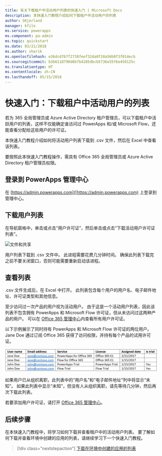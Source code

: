 ```yaml
---
title: 有关下载租户中活动用户列表的快速入门 | Microsoft Docs
description: 本快速入门教程介绍如何下载租户中活动用户的列表
author: SKjerland
manager: kfile
ms.service: powerapps
ms.component: pa-admin
ms.topic: quickstart
ms.date: 03/21/2018
ms.author: sharik
ms.openlocfilehash: e36dcd767f2738feef32da0f28a56b8f3f014ecb
ms.sourcegitcommit: b3b6118790d6b7b4285dbcb5736e55f6e450125c
ms.translationtype: HT
ms.contentlocale: zh-CN
ms.lasthandoff: 05/15/2018
---
```

# <a name="quickstart-download-a-list-of-active-users-in-your-tenant"></a>快速入门：下载租户中活动用户的列表
若为 365 全局管理员或 Azure Active Directory 租户管理员，可以下载租户中活跃用户的列表，这样不仅能确定谁访问过 PowerApps 和/或 Microsoft Flow，还能查看分配给这些用户的许可证。

本快速入门教程介绍如何将活动用户列表下载到 .csv 文件，然后在 Excel 中查看该列表。

要按照此本快速入门教程操作，需具有 Office 365 全局管理员或 Azure Active Directory 租户管理员权限。

## <a name="sign-in-to-the-powerapps-admin-center"></a>登录到 PowerApps 管理中心
在 [https://admin.powerapps.com]([https://admin.powerapps.com) 上登录到管理中心。

## <a name="download-the-list-of-users"></a>下载用户列表
在导航窗格中，单击或点击“用户许可证”，然后单击或点击“下载活动用户许可证列表”。

![文件和共享](./media/admin-view-user-licenses/download-list.png)

用户列表下载到 .csv 文件中。 此进程需要花费几分钟时间。 确保此列表下载完之前不要关闭窗口，否则可能需要重新启动该进程。

## <a name="view-the-list"></a>查看列表
.csv 文件生成后，在 Excel 中打开。 此列表包含每个用户的用户名、电子邮件地址、许可证类型和其他信息。

至少访问过一次产品的用户视为活动用户。 由于这是一个活动用户列表，因此该列表不包含拥有 PowerApps 和 Microsoft Flow 许可证，但从未访问过这两种产品的用户。 可以在 [Office 365 管理中心](https://support.office.com/article/Assign-or-remove-licenses-for-Office-365-for-business-997596b5-4173-4627-b915-36abac6786dc)内查看所有用户许可证。

以下示例展示了同时持有 PowerApps 和 Microsoft Flow 许可证的两位用户。 Jane Doe 通过订阅 Office 365 获得了访问权限，并持有每个产品的试用许可证。

![文件和共享](./media/admin-view-user-licenses/table2.png)

如果用户已从组织离职，此列表中的“用户名”和“电子邮件地址”列中将显示“未知”。 如果此列表中显示“未知”，但没有人从组织离职，请先等待几分钟，然后再次下载此列表。

若要添加用户许可证，请打开 [Office 365 管理中心](https://support.office.com/article/Assign-or-remove-licenses-for-Office-365-for-business-997596b5-4173-4627-b915-36abac6786dc)。

## <a name="next-steps"></a>后续步骤
在本快速入门教程中，将学习如何下载并查看租户中的活动用户列表。 要了解如何下载并查看环境中创建的应用的列表，请继续学习下一个快速入门教程。

> [!div class="nextstepaction"]
> [下载在环境中创建的应用的列表](admin-view-apps.md)
